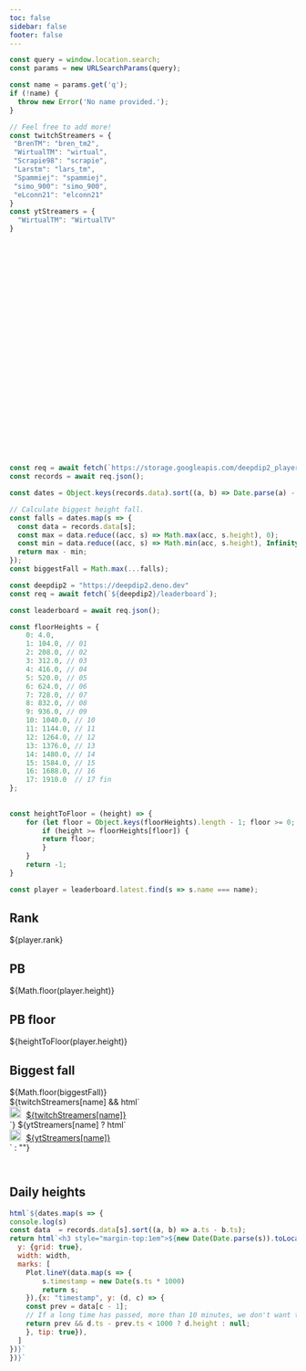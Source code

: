 ```yaml
---
toc: false
sidebar: false
footer: false
---
```


<style>

.hero {
  display: flex;
  flex-direction: column;
  align-items: center;
  font-family: var(--sans-serif);
  margin: 4rem 0 4rem;
  text-wrap: balance;
  text-align: center;
}

.hero h1 {
  max-width: none;
  font-size: 14vw;
  font-weight: 900;
  line-height: 1;
  background: linear-gradient(30deg, var(--theme-foreground-focus), currentColor);
  -webkit-background-clip: text;
  -webkit-text-fill-color: transparent;
  background-clip: text;
}

.hero img {
  max-width: calc(100vw - 108px);
}

.hero h2 {
  margin: 0;
  max-width: 34em;
  font-size: 20px;
  font-style: initial;
  font-weight: 500;
  line-height: 1.5;
  color: var(--theme-foreground-muted);
}

@media (min-width: 640px) {
  .hero h1 {
    font-size: 90px;
  }
}

</style>

```js
const query = window.location.search;
const params = new URLSearchParams(query);

const name = params.get('q');
if (!name) {
  throw new Error('No name provided.');
}
```

```js
// Feel free to add more!
const twitchStreamers = {
 "BrenTM": "bren_tm2",
 "WirtualTM": "wirtual",
 "Scrapie98": "scrapie",
 "Larstm": "lars_tm",
 "Spammiej": "spammiej",
 "simo_900": "simo_900",
 "eLconn21": "elconn21"
}
const ytStreamers = {
  "WirtualTM": "WirtualTV"
}
```

<div class="hero">
  <h1>${name}</h1>
</div>

```js
const req = await fetch(`https://storage.googleapis.com/deepdip2_player_data/${name}.json`);
const records = await req.json();

const dates = Object.keys(records.data).sort((a, b) => Date.parse(a) - Date.parse(b));

// Calculate biggest height fall.
const falls = dates.map(s => {
  const data = records.data[s];
  const max = data.reduce((acc, s) => Math.max(acc, s.height), 0);
  const min = data.reduce((acc, s) => Math.min(acc, s.height), Infinity);
  return max - min;
});
const biggestFall = Math.max(...falls);
```

```js
const deepdip2 = "https://deepdip2.deno.dev"
const req = await fetch(`${deepdip2}/leaderboard`);

const leaderboard = await req.json();

const floorHeights = {
    0: 4.0,
    1: 104.0, // 01
    2: 208.0, // 02
    3: 312.0, // 03
    4: 416.0, // 04
    5: 520.0, // 05
    6: 624.0, // 06
    7: 728.0, // 07
    8: 832.0, // 08
    9: 936.0, // 09
    10: 1040.0, // 10
    11: 1144.0, // 11
    12: 1264.0, // 12
    13: 1376.0, // 13
    14: 1480.0, // 14
    15: 1584.0, // 15
    16: 1688.0, // 16
    17: 1910.0  // 17 fin
};
  
  
const heightToFloor = (height) => {
    for (let floor = Object.keys(floorHeights).length - 1; floor >= 0; floor--) {
        if (height >= floorHeights[floor]) {
        return floor;
        }
    }
    return -1;
}

const player = leaderboard.latest.find(s => s.name === name);
```

<div class="grid grid-cols-2">
 <div class="card">
    <h2>Rank</h2>
    <div class="flex">
    <span class="big">
      ${player.rank}
    </span>
    </div>
  </div>

  <div class="card">
    <h2>PB</h2>
    <div class="flex">
    <span class="big">
        ${Math.floor(player.height)}
    </span>
    </div>
  </div>
  <div class="card">
    <h2>PB floor</h2>
    <div class="flex">
    <span class="big">
        ${heightToFloor(player.height)}
    </span>
    </div>
  </div>
  <div class="card">
    <h2>Biggest fall</h2>
    <div class="flex">
    <span class="big">
        ${Math.floor(biggestFall)}
    </span>
    </div>
  </div>
  ${twitchStreamers[name] && html`
 <div class="card">
    <span>
    <img height=20 src=https://upload.wikimedia.org/wikipedia/commons/thumb/d/d3/Twitch_Glitch_Logo_Purple.svg/512px-Twitch_Glitch_Logo_Purple.svg.png />
    </span>
    <a href=https://twitch.tv/${twitchStreamers[name]} class="big" style="margin-left:5px;">
        ${twitchStreamers[name]}
    </a>
  </div>
  `}
    ${ytStreamers[name] ? html`
 <div class="card">
    <span>
    <img height=20 src=https://upload.wikimedia.org/wikipedia/commons/0/09/YouTube_full-color_icon_%282017%29.svg />
    </span>
    <a href=https://youtube.com/${ytStreamers[name]} class="big" style="margin-left:5px;">
        ${ytStreamers[name]}
    </a>
  </div>
    ` : ""}
 </div>

<div style="padding-top: 2em;">

<h2>Daily heights</h2>

```js
html`${dates.map(s => {
console.log(s)
const data  = records.data[s].sort((a, b) => a.ts - b.ts);
return html`<h3 style="margin-top:1em">${new Date(Date.parse(s)).toLocaleDateString()}</h3> ${Plot.plot({
  y: {grid: true},
  width: width,
  marks: [
    Plot.lineY(data.map(s => {
        s.timestamp = new Date(s.ts * 1000)
        return s;
    }),{x: "timestamp", y: (d, c) => {
    const prev = data[c - 1];
    // If a long time has passed, more than 10 minutes, we don't want to draw a line
    return prev && d.ts - prev.ts < 1000 ? d.height : null;
    }, tip: true}),
  ]
})}`
})}`
```

</div>

